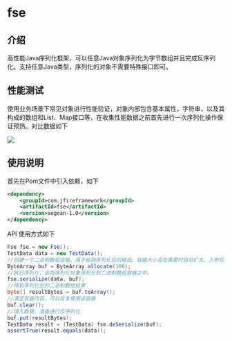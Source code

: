 # fse

## 介绍

高性能Java序列化框架，可以任意Java对象序列化为字节数组并且完成反序列化。支持任意Java类型，序列化的对象不需要特殊接口即可。

## 性能测试

使用业务场景下常见对象进行性能验证，对象内部包含基本属性，字符串，以及其构成的数组和List、Map接口等，在收集性能数据之前首先进行一次序列化操作保证预热。对比数据如下

![](https://markdownpic-1251577930.cos.ap-chengdu.myqcloud.com/20200204112348.png)


## 使用说明

首先在Pom文件中引入依赖，如下

```xml
<dependency>
	<groupId>com.jfireframework</groupId>
    <artifactId>fse</artifactId>
    <version>aegean-1.0</version>
</dependency>
```

API 使用方式如下

```java
Fse fse = new Fse();
TestData data = new TestData();
//创建一个二进制数组容器，用于容纳序列化后的输出。容器大小会在需要时自动扩大，入参仅决定初始化大小。
ByteArray buf = ByteArray.allocate(100);
//执行序列化，会将序列化对象序列化到二进制数组容器之中。
fse.serialize(data, buf);
//得到序列化后的二进制数组结果
byte[] resultBytes = buf.toArray();
//清空容器内容，可以反复使用该容器
buf.clear();
//填入数据，准备进行反序列化
buf.put(resultBytes);
TestData result = (TestData) fse.deSerialize(buf);
assertTrue(result.equals(data));
```

